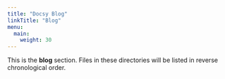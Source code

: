 ```yaml
---
title: "Docsy Blog"
linkTitle: "Blog"
menu:
  main:
    weight: 30
---
```



This is the **blog** section. Files in these directories will be listed in reverse chronological order.

